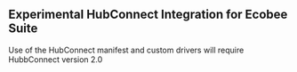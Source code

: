 ## Experimental HubConnect Integration for Ecobee Suite

Use of the HubConnect manifest and custom drivers will require HubbConnect version 2.0

